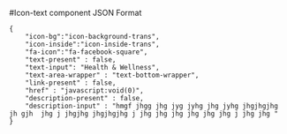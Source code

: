 #Icon-text component
JSON Format
```
{   
    "icon-bg":"icon-background-trans",
    "icon-inside":"icon-inside-trans",
    "fa-icon":"fa-facebook-square",
    "text-present" : false,
    "text-input": "Health & Wellness",
    "text-area-wrapper" : "text-bottom-wrapper",
    "link-present" : false,
    "href" : "javascript:void(0)",
    "description-present" : false,
    "description-input" : "hmgf jhgg jhg jyg jyhg jhg jyhg jhgjhgjhg jh gjh  jhg j jhgjhg jhgjhgjhg j jhg jhg jhg jhg jhg jhg j jhg jhg "
}
```
<!-- Text-area classes available: text-right-wrapper, text-bottom-wrapper -->
<!-- (icon-bg,icon-inside) classes available: (icon-background-trans,icon-inside-trans), (icon-background,icon-inside) -->